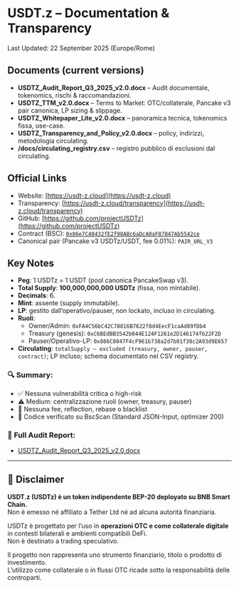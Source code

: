 # USDT.z – Documentation & Transparency

Last Updated: 22 September 2025 (Europe/Rome)

## Documents (current versions)
- **USDTZ_Audit_Report_Q3_2025_v2.0.docx** – Audit documentale, tokenomics, rischi & raccomandazioni.
- **USDTZ_TTM_v2.0.docx** – Terms to Market: OTC/collaterale, Pancake v3 pair canonica, LP sizing & slippage.
- **USDTZ_Whitepaper_Lite_v2.0.docx** – panoramica tecnica, tokenomics fissa, use-case.
- **USDTZ_Transparency_and_Policy_v2.0.docx** – policy, indirizzi, metodologia circulating.
- **/docs/circulating_registry.csv** – registro pubblico di esclusioni dal circulating.

## Official Links
- Website: [https://usdt-z.cloud](https://usdt-z.cloud)
- Transparency: [https://usdt-z.cloud/transparency](https://usdt-z.cloud/transparency)
- GitHub: [https://github.com/projectUSDTz](https://github.com/projectUSDTz)
- Contract (BSC): [`0x86e7C48432fE2f98ABc6aDcA0aF87847Ab5542ce`](https://bscscan.com/token/0x86e7C48432fE2f98ABc6aDcA0aF87847Ab5542ce)
- Canonical pair (Pancake v3 USDTz/USDT, fee 0.01%): `PAIR_URL_V3`

## Key Notes
- **Peg**: 1 USDTz = 1 USDT (pool canonica PancakeSwap v3).
- **Total Supply**: **100,000,000,000 USDTz** (fissa, non mintabile).
- **Decimals**: 6.
- **Mint**: assente (supply immutabile).
- **LP**: gestito dall’operativo/pauser, non lockato, incluso in circulating.
- **Ruoli**:
  - Owner/Admin: `0xFA4C56bC42C78816B7622f8d4EecF1caAd89fDb4`
  - Treasury (genesis): `0xC6BEdBB3542b044E124F1261e2D146174f622F2D`
  - Pauser/Operativo-LP: `0x886C8047F4cF961b738a2d7b01f38c2A93d9E657`
- **Circulating**: `totalSupply – excluded (treasury, owner, pauser, contract)`; LP incluso; schema documentato nel CSV registry.

### 🔍 Summary:
- ✅ Nessuna vulnerabilità critica o high-risk
- ⚠️ Medium: centralizzazione ruoli (owner, treasury, pauser)
- 🚫 Nessuna fee, reflection, rebase o blacklist
- 📜 Codice verificato su BscScan (Standard JSON-Input, optimizer 200)

### 📄 Full Audit Report:
- [USDTZ_Audit_Report_Q3_2025_v2.0.docx](./docs/USDTZ_Audit_Report_Q3_2025_v2.0.docx)

---

## 📌 Disclaimer

**USDT.z (USDTz) è un token indipendente BEP-20 deployato su BNB Smart Chain.**  
Non è emesso né affiliato a Tether Ltd né ad alcuna autorità finanziaria.

USDTz è progettato per l’uso in **operazioni OTC e come collaterale digitale** in contesti bilaterali e ambienti compatibili DeFi.  
Non è destinato a trading speculativo.

Il progetto non rappresenta uno strumento finanziario, titolo o prodotto di investimento.  
L’utilizzo come collaterale o in flussi OTC ricade sotto la responsabilità delle controparti.
